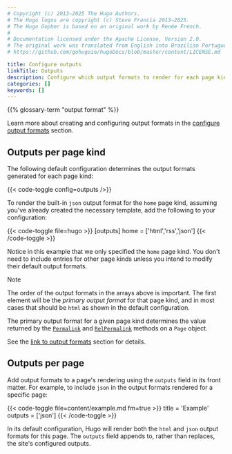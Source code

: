 ```yaml
---
# Copyright (c) 2013–2025 The Hugo Authors.
# The Hugo logos are copyright (c) Steve Francia 2013–2025.
# The Hugo Gopher is based on an original work by Renée French.
#
# Documentation licensed under the Apache License, Version 2.0.
# The original work was translated from English into Brazilian Portuguese.
# https://github.com/gohugoio/hugoDocs/blob/master/content/LICENSE.md

title: Configure outputs
linkTitle: Outputs
description: Configure which output formats to render for each page kind.
categories: []
keywords: []
---
```


{{% glossary-term "output format" %}}

Learn more about creating and configuring output formats in the [configure output formats] section.

## Outputs per page kind

The following default configuration determines the output formats generated for each page kind:

{{< code-toggle config=outputs />}}

To render the built-in `json` output format for the `home` page kind, assuming you've already created the necessary template, add the following to your configuration:

{{< code-toggle file=hugo >}}
[outputs]
home = ['html','rss','json']
{{< /code-toggle >}}

Notice in this example that we only specified the `home` page kind. You don't need to include entries for other page kinds unless you intend to modify their default output formats.

> [!note]
> The order of the output formats in the arrays above is important. The first element will be the _primary output format_ for that page kind, and in most cases that should be `html` as shown in the default configuration.
>
> The primary output format for a given page kind determines the value returned by the [`Permalink`] and [`RelPermalink`] methods on a `Page` object.
>
> See the [link to output formats] section for details.

## Outputs per page

Add output formats to a page's rendering using the `outputs` field in its front matter. For example, to include `json` in the output formats rendered for a specific page:

{{< code-toggle file=content/example.md fm=true >}}
title = 'Example'
outputs = ['json']
{{< /code-toggle >}}

In its default configuration, Hugo will render both the `html` and `json` output formats for this page. The `outputs` field appends to, rather than replaces, the site's configured outputs.

[`Permalink`]: /methods/page/permalink/
[`RelPermalink`]: /methods/page/relpermalink/
[configure output formats]: /configuration/output-formats/
[link to output formats]: configuration/output-formats/#link-to-output-formats
